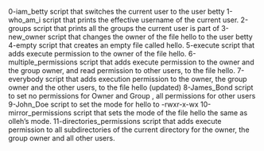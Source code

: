 0-iam_betty script that switches the current user to the user betty
1-who_am_i script that prints the effective username of the current user.
2-groups script that prints all the groups the current user is part of
3-new_owner script that changes the owner of the file hello to the user betty
4-empty script that creates an empty file called hello.
5-execute script that adds execute permission to the owner of the file hello.
6-multiple_permissions script that adds execute permission to the owner and the group owner, and read permission to other users, to the file hello.
7-everybody script that adds execution permission to the owner, the group owner and the other users, to the file hello (updated)
8-James_Bond script to set no permissions for Owner and Group , all permissions for other users
9-John_Doe script to set the mode for hello to -rwxr-x-wx
10-mirror_permissions script that sets the mode of the file hello the same as olleh’s mode.
11-directories_permissions script that adds execute permission to all subdirectories of the current directory for the owner, the group owner and all other users. 
